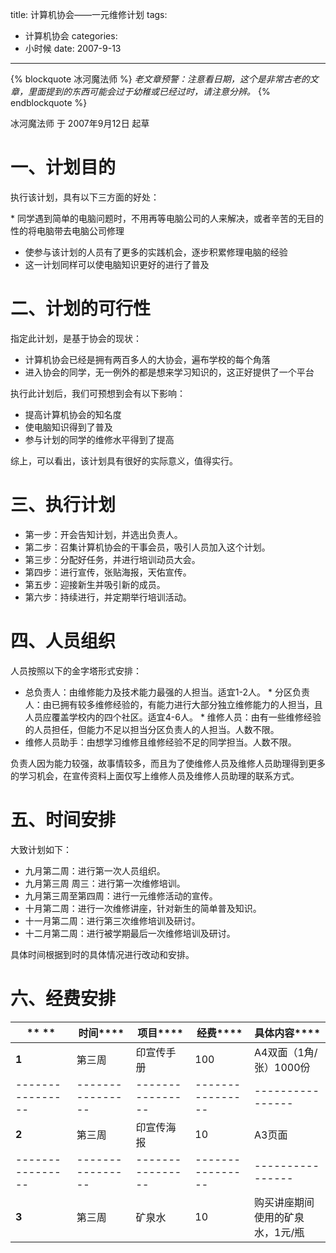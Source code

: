 title: 计算机协会——一元维修计划
tags:
- 计算机协会
categories:
- 小时候
date: 2007-9-13
---

{% blockquote 冰河魔法师 %}
*老文章预警：注意看日期，这个是非常古老的文章，里面提到的东西可能会过于幼稚或已经过时，请注意分辨。*
{% endblockquote %}

冰河魔法师 于 2007年9月12日 起草

一、计划目的
====================

执行该计划，具有以下三方面的好处：

* 同学遇到简单的电脑问题时，不用再等电脑公司的人来解决，或者辛苦的无目的性的将电脑带去电脑公司修理
* 使参与该计划的人员有了更多的实践机会，逐步积累修理电脑的经验
* 这一计划同样可以使电脑知识更好的进行了普及

二、计划的可行性
========================

指定此计划，是基于协会的现状：

* 计算机协会已经是拥有两百多人的大协会，遍布学校的每个角落
* 进入协会的同学，无一例外的都是想来学习知识的，这正好提供了一个平台

执行此计划后，我们可预想到会有以下影响：

* 提高计算机协会的知名度
* 使电脑知识得到了普及
* 参与计划的同学的维修水平得到了提高

综上，可以看出，该计划具有很好的实际意义，值得实行。

三、执行计划
====================

* 第一步：开会告知计划，并选出负责人。
* 第二步：召集计算机协会的干事会员，吸引人员加入这个计划。
* 第三步：分配好任务，并进行培训动员大会。
* 第四步：进行宣传，张贴海报，天佑宣传。
* 第五步：迎接新生并吸引新的成员。
* 第六步：持续进行，并定期举行培训活动。

四、人员组织
====================

人员按照以下的金字塔形式安排：

* 总负责人：由维修能力及技术能力最强的人担当。适宜1-2人。
* 分区负责人：由已拥有较多维修经验的，有能力进行大部分独立维修能力的人担当，且人员应覆盖学校内的四个社区。适宜4-6人。
* 维修人员：由有一些维修经验的人员担任，但能力不足以担当分区负责人的人担当。人数不限。
* 维修人员助手：由想学习维修且维修经验不足的同学担当。人数不限。

负责人因为能力较强，故事情较多，而且为了使维修人员及维修人员助理得到更多的学习机会，在宣传资料上面仅写上维修人员及维修人员助理的联系方式。

五、时间安排
====================

大致计划如下：

* 九月第二周：进行第一次人员组织。
* 九月第三周 周三：进行第一次维修培训。
* 九月第三周至第四周：进行一元维修活动的宣传。
* 十月第二周：进行一次维修讲座，针对新生的简单普及知识。
* 十一月第二周：进行第三次维修培训及研讨。
* 十二月第二周：进行被学期最后一次维修培训及研讨。

具体时间根据到时的具体情况进行改动和安排。

六、经费安排
====================

| ** **          | **时间******   | **项目******   | **经费******   | **具体内容****** |
|----------------|----------------|----------------|----------------|----------------|
| **1**          | 第三周         | 印宣传手册     | 100            | A4双面（1角/张）1000份 |
|----------------|----------------|----------------|----------------|----------------|
| **2**          | 第三周         | 印宣传海报     | 10             | A3页面         |
|----------------|----------------|----------------|----------------|----------------|
| **3**          | 第三周         | 矿泉水         | 10             | 购买讲座期间使用的矿泉水，1元/瓶 |
